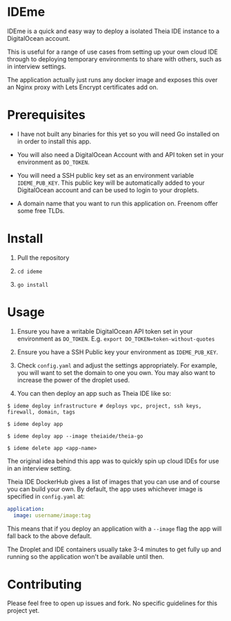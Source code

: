 # IDEme

IDEme is a quick and easy way to deploy a isolated Theia IDE instance to a
DigitalOcean account.

This is useful for a range of use cases from setting up your own cloud IDE
through to deploying temporary environments to share with others, such as in
interview settings.

The application actually just runs any docker image and exposes this over an
Nginx proxy with Lets Encrypt certificates add on.

# Prerequisites

- I have not built any binaries for this yet so you will need Go installed on
  in order to install this app.

- You will also need a DigitalOcean Account with and API token set in your
  environment as `DO_TOKEN`.

- You will need a SSH public key set as an environment variable
  `IDEME_PUB_KEY`. This public key will be automatically added to your DigitalOcean
  account and can be used to login to your droplets.

- A domain name that you want to run this application on. Freenom offer some
  free TLDs.

# Install

1. Pull the repository

2. `cd ideme`

3. `go install`

# Usage

1. Ensure you have a writable DigitalOcean API token set in your environment as
   `DO_TOKEN`. E.g. `export DO_TOKEN=token-without-quotes`

2. Ensure you have a SSH Public key your environment as `IDEME_PUB_KEY`.

3. Check `config.yaml` and adjust the settings appropriately. For example, you
   will want to set the domain to one you own. You may also want to increase
   the power of the droplet used.

4. You can then deploy an app such as Theia IDE like so:

```shell
$ ideme deploy infrastructure # deploys vpc, project, ssh keys, firewall, domain, tags

$ ideme deploy app

$ ideme deploy app --image theiaide/theia-go

$ ideme delete app <app-name>
```

The original idea behind this app was to quickly spin up cloud IDEs for use in
an interview setting.

Theia IDE DockerHub gives a list of images that you can use and of course you
can build your own. By default, the app uses whichever image is specified in
`config.yaml` at:

```yaml
application:
  image: username/image:tag
```

This means that if you deploy an application with a `--image` flag the app will
fall back to the above default.

The Droplet and IDE containers usually take 3-4 minutes to get fully up and
running so the application won't be available until then.

# Contributing

Please feel free to open up issues and fork. No specific guidelines for this
project yet.
